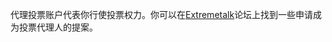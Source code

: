 代理投票账户代表你行使投票权力。你可以在[Extremetalk](https://extremetalk.org/index.php/board,104.0.html)论坛上找到一些申请成为投票代理人的提案。